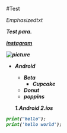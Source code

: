 #Test

<em>Emphasizedtxt<em>
  
<b>Test para.
  
[instagram](www.instagram.com)

![picture](https://encrypted-tbn0.gstatic.com/images?q=tbn:ANd9GcRPLW4Wm54X4OUJRsgegwahQB1Bt8-T0DooLQ&usqp=CAU)

* Android
    * Beta
        * Cupcake
    * Donut
    * poppins
   
   1.Android
        2.ios
   
```python
print("hello");
print('hello world');
```
